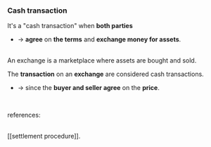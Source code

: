 ### Cash transaction 

It's a "cash transaction" when **both parties** 
* -> **agree** on **the terms** and **exchange money for assets**. 
 
<br>
An exchange is a marketplace where assets are bought and sold.  

The **transaction** on an **exchange** are considered cash transactions.  

* -> since the **buyer and seller agree** on the **price**.
<br>

references: 

<br>
[[settlement procedure]].